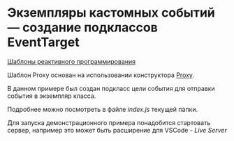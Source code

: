 # Экземпляры кастомных событий — создание подклассов EventTarget

[Шаблоны реактивного программирования](../README.md)

Шаблон Proxy основан на использовании конструктора [Proxy](https://developer.mozilla.org/ru/docs/Web/JavaScript/Reference/Global_Objects/Proxy).

В данном примере был создан подкласс цели события для отправки события в экземпляр класса.

Подробнее можно посмотреть в файле _index.js_ текущей папки.

Для запуска демонстрационного примера понадобится стартовать сервер, например это может быть расширение для VSCode - _Live Server_